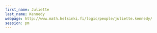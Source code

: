 ```yaml
---
first_name: Juliette
last_name: Kennedy
webpage: http://www.math.helsinki.fi/logic/people/juliette.kennedy/
session: pm
---
```

